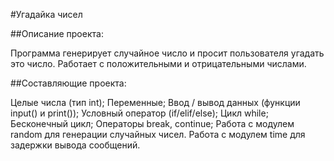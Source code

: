 #Угадайка чисел

##Описание проекта: 

Программа генерирует случайное число и просит пользователя угадать это число. Работает с положительными и отрицательными числами.

##Составляющие проекта:

Целые числа (тип int);
Переменные;
Ввод / вывод данных (функции input() и print());
Условный оператор (if/elif/else);
Цикл while;
Бесконечный цикл;
Операторы break, continue;
Работа с модулем random для генерации случайных чисел.
Работа с модулем time для задержки вывода сообщений.
